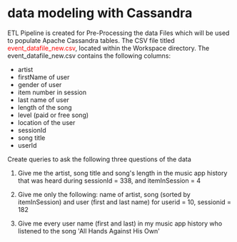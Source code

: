 # data modeling with Cassandra 
ETL Pipeline is created for Pre-Processing the data Files which will be used to populate Apache Cassandra tables.
The CSV file titled <font color=red>event_datafile_new.csv</font>, located within the Workspace directory.  The event_datafile_new.csv contains the following columns: 
- artist 
- firstName of user
- gender of user
- item number in session
- last name of user
- length of the song
- level (paid or free song)
- location of the user
- sessionId
- song title
- userId

 Create queries to ask the following three questions of the data

 1. Give me the artist, song title and song's length in the music app history that was heard during  sessionId = 338, and itemInSession  = 4


 2. Give me only the following: name of artist, song (sorted by itemInSession) and user (first and last name) for userid = 10, sessionid = 182
    

 3. Give me every user name (first and last) in my music app history who listened to the song 'All Hands Against His Own'
